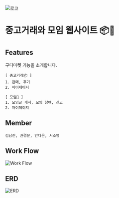 ![로고](src/main/webapp/resources/images/logo.png)

# 중고거래와 모임 웹사이트 📦👥

## Features

구디마켓 기능을 소개합니다.
~~~~~~~~~~~~~~~~~~
[ 중고거래📦 ]
1. 판매, 후기
2. 마이페이지

[ 모임👥 ]
1. 모임글 게시, 모임 참여, 신고
2. 마이페이지
~~~~~~~~~~~~~~~~~~

## Member 
~~~~~~~~~~~~~~~~~~
김남진, 권경문, 안다은, 서소영
~~~~~~~~~~~~~~~~~~

## Work Flow
![Work Flow]()

## ERD
![ERD](src/main/webapp/resources/images/Goodee_Market_Project.png)
